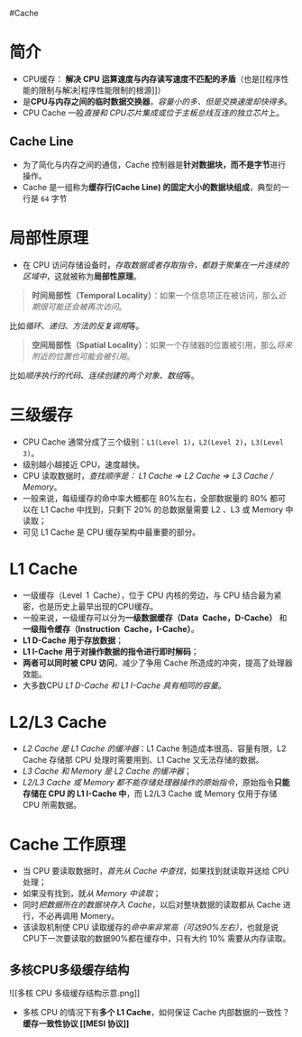 #Cache 
# 简介
- CPU缓存： **解决 CPU 运算速度与内存读写速度不匹配的矛盾**（也是[[程序性能的限制与解决|程序性能限制的根源]]）
- 是**CPU与内存之间的临时数据交换器**，*容量小的多、但是交换速度却快得多*。
- CPU Cache 一般*直接和 CPU芯片集成或位于主板总线互连的独立芯片*上。

## Cache Line
- 为了简化与内存之间的通信，Cache 控制器是**针对数据块，而不是字节**进行操作。
- Cache 是一组称为**缓存行(Cache Line) 的固定大小的数据块组成**，典型的一行是 `64` 字节

# 局部性原理
- 在 CPU 访问存储设备时，*存取数据或者存取指令，都趋于聚集在一片连续的区域中*，这就被称为**局部性原理**。

> **时间局部性（Temporal Locality）**：如果一个信息项正在被访问，那么*近期很可能还会被再次访问*。

比如*循环、递归、方法的反复调用*等。

> **空间局部性（Spatial Locality）**：如果一个存储器的位置被引用，那么*将来附近的位置也可能会被引用*。

比如*顺序执行的代码、连续创建的两个对象、数组*等。

# 三级缓存
- CPU Cache 通常分成了三个级别：`L1(Level 1)`，`L2(Level 2)`，`L3(Level 3)`。
- 级别越小越接近 CPU，速度越快。
- CPU 读取数据时，*查找顺序是： L1 Cache => L2 Cache => L3 Cache / Memory*。
- 一般来说，每级缓存的命中率大概都在 80%左右，全部数据量的 80% 都可以在 L1 Cache 中找到，只剩下 20% 的总数据量需要 L2 、L3 或 Memory 中读取；
- 可见 L1 Cache 是 CPU 缓存架构中最重要的部分。

# L1 Cache
- 一级缓存（Level 1 Cache），位于 CPU 内核的旁边，与 CPU 结合最为紧密，也是历史上最早出现的CPU缓存。
- 一般来说，一级缓存可以分为**一级数据缓存（Data Cache，D-Cache）** 和**一级指令缓存（Instruction Cache，I-Cache）**。
- **L1 D-Cache 用于存放数据**；
- **L1 I-Cache 用于对操作数据的指令进行即时解码**；
- **两者可以同时被 CPU 访问**，减少了争用 Cache 所造成的冲突，提高了处理器效能。
- 大多数CPU *L1 D-Cache  和 L1 I-Cache 具有相同的容量*。


# L2/L3 Cache
- *L2 Cache 是 L1 Cache 的缓冲器*：L1 Cache 制造成本很高、容量有限，L2 Cache 存储那 CPU 处理时需要用到、L1 Cache 又无法存储的数据。
- *L3 Cache 和 Memory 是 L2 Cache 的缓冲器*；
- *L2/L3 Cache 或 Memory 都不能存储处理器操作的原始指令*，原始指令**只能存储在 CPU 的 L1 I-Cache 中**，而 L2/L3 Cache 或 Memory 仅用于存储 CPU 所需数据。


# Cache 工作原理
- 当 CPU 要读取数据时，*首先从 Cache 中查找*，如果找到就读取并送给 CPU 处理；
- 如果没有找到，就*从 Memory 中读取*；
- 同时*把数据所在的数据块存入 Cache*，以后对整块数据的读取都从 Cache 进行，不必再调用 Momery。 
- 该读取机制使 CPU 读取缓存的*命中率非常高（可达90%左右）*，也就是说CPU下一次要读取的数据90%都在缓存中，只有大约 10% 需要从内存读取。

## 多核CPU多级缓存结构
![[多核 CPU 多级缓存结构示意.png]]

- 多核 CPU 的情况下有**多个 L1 Cache**，如何保证 Cache 内部数据的一致性？ **缓存一致性协议 [[MESI 协议]]**
